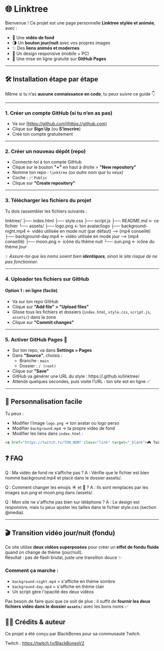 # 🌐 Linktree

Bienvenue ! Ce projet est une page personnelle **Linktree stylée et animée**, avec :

- 🎥 Une **vidéo de fond**
- 🌗 Un **bouton jour/nuit** avec vos propres images
- ✨ Des **liens animés et modernes**
- 📱 Un design responsive (mobile + PC)
- 🚀 Une mise en ligne gratuite sur **GitHub Pages**

---

## 🛠️ Installation étape par étape

Même si tu n’as **aucune connaissance en code**, tu peux suivre ce guide 👇

---

### 1. Créer un compte GitHub (si tu n’en as pas)

- Va sur [https://github.com](https://github.com)
- Clique sur **Sign Up** (ou **S’inscrire**)
- Crée ton compte gratuitement

---

### 2. Créer un nouveau dépôt (repo)

- Connecte-toi à ton compte GitHub
- Clique sur le bouton **"+"** en haut à droite > **"New repository"**
- Nomme ton repo : `linktree` _(ou autre nom que tu veux)_
- Coche : ✅ `Public`
- Clique sur **"Create repository"**

---

### 3. Télécharger les fichiers du projet

Tu dois rassembler les fichiers suivants :

linktree/
├── index.html
├── style.css
├── script.js
├── README.md ← ce fichier
└── assets/
├── logo.png ← ton avatar/logo
├── background-night.mp4 ← vidéo utilisée en mode nuit (par défaut) --> (mp4 conseillé)
├── background-day.mp4 ← vidéo utilisée en mode jour --> (mp4 conseillé)
├── moon.png ← icône du thème nuit
└── sun.png ← icône du thème jour

💡 _Assure-toi que les noms soient bien **identiques**, sinon le site risque de ne pas fonctionner._

---

### 4. Uploader tes fichiers sur GitHub

#### Option 1 : en ligne (facile)

- Va sur ton repo GitHub
- Clique sur **"Add file" > "Upload files"**
- Glisse tous les fichiers et dossiers (`index.html`, `style.css`, `script.js`, `assets/`) dans la zone
- Clique sur **"Commit changes"**

---

### 5. Activer GitHub Pages 🚀

- Sur ton repo, va dans **Settings > Pages**
- Dans **"Source"**, choisis :
  - Branche : `main`
  - Dossier : `/ (root)`
- Clique sur **"Save"**
- GitHub va générer une URL du style : https://<ton-pseudo>.github.io/linktree/
- Attends quelques secondes, puis visite l’URL : ton site est en ligne ✅

---

## 🎨 Personnalisation facile

Tu peux :

- Modifier l’image `logo.png` → ton avatar ou logo perso
- Modifier `background.mp4` → ta propre vidéo de fond
- Modifier les liens dans `index.html` :

```html
<a href="https://twitch.tv/TON_NOM" class="link" target="_blank">🎮 Twitch</a>
```

## ❓ FAQ

Q : Ma vidéo de fond ne s’affiche pas ?
A : Vérifie que le fichier est bien nommé background.mp4 et placé dans le dossier assets/.

Q : Comment changer les emojis ☀️ et 🌙 ?
A : Ils sont remplacés par les images sun.png et moon.png dans /assets/.

Q : Mon site ne s'affiche pas bien sur téléphone ?
A : Le design est responsive, mais tu peux ajuster les tailles dans le fichier style.css (section @media).

---

## 🎬 Transition vidéo jour/nuit (fondu)

Ce site utilise **deux vidéos superposées** pour créer un **effet de fondu fluide** quand on change de thème (jour/nuit).  
Résultat : pas de flash brutal, juste une transition douce ✨

### Comment ça marche :

- `background-night.mp4` = s'affiche en thème sombre
- `background-day.mp4` = s'affiche en thème clair
- Un script gère l'opacité des deux vidéos

Pas besoin de faire quoi que ce soit de plus : il suffit de **fournir les deux fichiers vidéo dans le dossier `assets/`** avec les bons noms ✅

## 👨‍💻 Crédits & auteur

Ce projet a été conçu par BlackBones pour sa communauté Twitch.

Twitch : https://twitch.tv/BlackBonesV2
